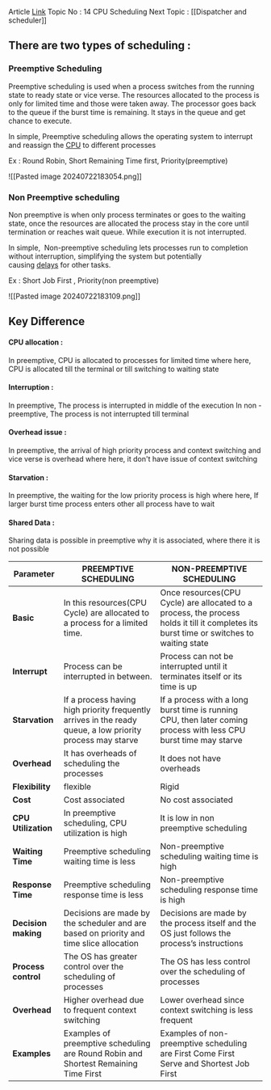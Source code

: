 Article [Link](https://www.geeksforgeeks.org/preemptive-and-non-preemptive-scheduling/)
Topic No : 14 CPU Scheduling
Next Topic : [[Dispatcher and scheduler]]

## There are two types of scheduling :

### Preemptive Scheduling 

Preemptive scheduling is used when a process switches from the running state to ready state or vice verse. The resources allocated to the process is only for limited time and those were taken away. The processor goes back to the queue if the burst time is remaining. It stays in the queue and get chance to execute.

In simple, Preemptive scheduling allows the operating system to interrupt and reassign the [CPU](https://www.geeksforgeeks.org/difference-between-cpu-and-gpu/) to different processes

Ex : Round Robin, Short Remaining Time first, Priority(preemptive)

![[Pasted image 20240722183054.png]]

### Non Preemptive scheduling 

Non preemptive is when only process terminates or goes to the waiting state, once the resources are allocated the process stay in the core until termination or reaches wait queue. While execution it is not interrupted.

In simple,  Non-preemptive scheduling lets processes run to completion without interruption, simplifying the system but potentially causing [delays](https://www.geeksforgeeks.org/delays-in-computer-network/) for other tasks.

Ex : Short Job First , Priority(non preemptive)

![[Pasted image 20240722183109.png]]

## Key Difference 

#### CPU allocation : 
In preemptive, CPU is allocated to processes for limited time 
where here, CPU is allocated till the terminal or till switching to waiting state
#### Interruption :
In preemptive, The process is interrupted in middle of the execution
In non - preemptive, The process is not interrupted till terminal 
#### Overhead issue :
In preemptive, the arrival of high priority process and context switching and vice verse is overhead
where here, it don't have issue of context switching
#### Starvation :
In preemptive, the waiting for the low priority process is high
where here, If larger burst time process enters other all process have to wait
#### Shared Data :
Sharing data is possible in preemptive why it is associated, where there it is not possible

  
| Parameter           | PREEMPTIVE SCHEDULING                                                                                      | NON-PREEMPTIVE SCHEDULING                                                                                                                |
| ------------------- | ---------------------------------------------------------------------------------------------------------- | ---------------------------------------------------------------------------------------------------------------------------------------- |
| **Basic**           | In this resources(CPU Cycle) are allocated to a process for a limited time.                                | Once resources(CPU Cycle) are allocated to a process, the process holds it till it completes its burst time or switches to waiting state |
| **Interrupt**       | Process can be interrupted in between.                                                                     | Process can not be interrupted until it terminates itself or its time is up                                                              |
| **Starvation**      | If a process having high priority frequently arrives in the ready queue, a low priority process may starve | If a process with a long burst time is running CPU, then later coming process with less CPU burst time may starve                        |
| **Overhead**        | It has overheads of scheduling the processes                                                               | It does not have overheads                                                                                                               |
| **Flexibility**     | flexible                                                                                                   | Rigid                                                                                                                                    |
| **Cost**            | Cost associated                                                                                            | No cost associated                                                                                                                       |
| **CPU Utilization** | In preemptive scheduling, CPU utilization is high                                                          | It is low in non preemptive scheduling                                                                                                   |
| **Waiting Time**    | Preemptive scheduling waiting time is less                                                                 | Non-preemptive scheduling waiting time is high                                                                                           |
| **Response Time**   | Preemptive scheduling response time is less                                                                | Non-preemptive scheduling response time is high                                                                                          |
| **Decision making** | Decisions are made by the scheduler and are based on priority and time slice allocation                    | Decisions are made by the process itself and the OS just follows the process’s instructions                                              |
| **Process control** | The OS has greater control over the scheduling of processes                                                | The OS has less control over the scheduling of processes                                                                                 |
| **Overhead**        | Higher overhead due to frequent context switching                                                          | Lower overhead since context switching is less frequent                                                                                  |
| **Examples**        | Examples of preemptive scheduling are Round Robin and Shortest Remaining Time First                        | Examples of non-preemptive scheduling are First Come First Serve and Shortest Job First                                                  |
